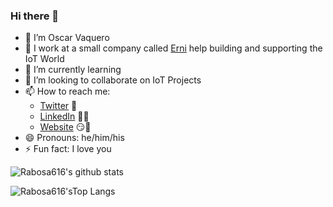 ### Hi there 👋

- 🔭 I’m Oscar Vaquero
- 🏢 I work at a small company called [Erni](www.betterask.erni) help building and supporting the IoT World
- 🌱 I’m currently learning
- 👯 I’m looking to collaborate on IoT Projects
- 📫 How to reach me: 
    - [Twitter](https://twitter.com/rabosa616) 🦜
    - [LinkedIn](https://www.linkedin.com/in/oscar-vaquero-vi%C3%B1es/) 👨💼
    - [Website](https://betterask.erni) 😏🔗
- 😄 Pronouns: he/him/his
- ⚡ Fun fact: I love you

![Rabosa616's github stats](https://github-readme-stats.vercel.app/api?username=rabosa616&show_icons=true)

![Rabosa616'sTop Langs](https://github-readme-stats.vercel.app/api/top-langs/?username=rabosa616&layout=compact)

<!--
**Rabosa616/Rabosa616** is a ✨ _special_ ✨ repository because its `README.md` (this file) appears on your GitHub profile.

Here are some ideas to get you started:

- 🔭 I’m currently working on ...
- 🌱 I’m currently learning ...
- 👯 I’m looking to collaborate on ...
- 🤔 I’m looking for help with ...
- 💬 Ask me about ...
- 📫 How to reach me: ...
- 😄 Pronouns: ...
- ⚡ Fun fact: ...
-->
